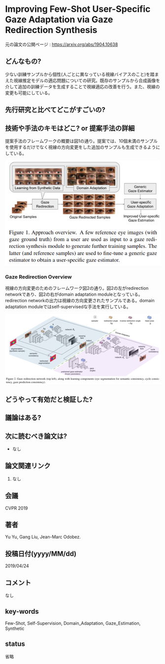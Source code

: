 # Improving Few-Shot User-Specific Gaze Adaptation via Gaze Redirection Synthesis

元の論文の公開ページ : https://arxiv.org/abs/1904.10638

## どんなもの?
少ない訓練サンプルから個性(人ごとに異なっている視線バイアスのこと)を踏まえた視線推定モデルの適応問題についての研究。既存のサンプルから合成画像を介して追加の訓練データを生成することで視線適応の改善を行う。また、視線の変更も可能にしている。

## 先行研究と比べてどこがすごいの?

## 技術や手法のキモはどこ? or 提案手法の詳細
提案手法のフレームワークの概要は図1の通り。提案では、10個未満のサンプルを使用するだけでなく視線の方向変更をした追加のサンプルも生成できるようにしている。

![fig1](img/IFUGAvGRS/fig1.png)

### Gaze Redirection Overview
視線の方向変更のためのフレームワーク図2の通り。図2の左がredirection networkであり、図2の右がdomain adaptation moduleとなっている。redirection networkの出力は視線の方向変更されたサンプルである。domain adaptation moduleではself-supervisedな手法を実行している。

![fig2](img/IFUGAvGRS/fig2.png)

## どうやって有効だと検証した?

## 議論はある?

## 次に読むべき論文は?
- なし

## 論文関連リンク
1. なし

## 会議
CVPR 2019

## 著者
Yu Yu, Gang Liu, Jean-Marc Odobez.

## 投稿日付(yyyy/MM/dd)
2019/04/24

## コメント
なし

## key-words
Few-Shot, Self-Supervision, Domain_Adaptation, Gaze_Estimation, Synthetic

## status
省略
